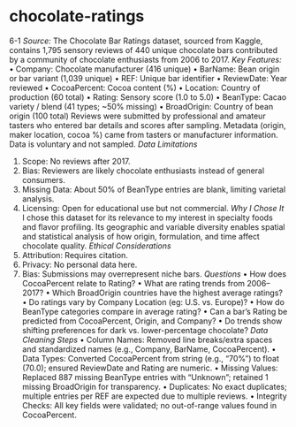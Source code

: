 # chocolate-ratings
6-1
*Source:*
The Chocolate Bar Ratings dataset, sourced from Kaggle, contains 1,795 sensory reviews
of 440 unique chocolate bars contributed by a community of chocolate enthusiasts from
2006 to 2017.
*Key Features:*
• Company: Chocolate manufacturer (416 unique)
• BarName: Bean origin or bar variant (1,039 unique)
• REF: Unique bar identifier
• ReviewDate: Year reviewed
• CocoaPercent: Cocoa content (%)
• Location: Country of production (60 total)
• Rating: Sensory score (1.0 to 5.0)
• BeanType: Cacao variety / blend (41 types; ~50% missing)
• BroadOrigin: Country of bean origin (100 total)
Reviews were submitted by professional and amateur tasters who entered bar details and
scores after sampling. Metadata (origin, maker location, cocoa %) came from tasters or
manufacturer information. Data is voluntary and not sampled.
*Data Limitations*
1. Scope: No reviews after 2017.
2. Bias: Reviewers are likely chocolate enthusiasts instead of general consumers.
3. Missing Data: About 50% of BeanType entries are blank, limiting varietal analysis.
4. Licensing: Open for educational use but not commercial.
*Why I Chose It*
I chose this dataset for its relevance to my interest in specialty foods and flavor profiling. Its
geographic and variable diversity enables spatial and statistical analysis of how origin,
formulation, and time affect chocolate quality.
*Ethical Considerations*
1. Attribution: Requires citation.
2. Privacy: No personal data here.
3. Bias: Submissions may overrepresent niche bars.
*Questions*
• How does CocoaPercent relate to Rating?
• What are rating trends from 2006–2017?
• Which BroadOrigin countries have the highest average ratings?
• Do ratings vary by Company Location (eg: U.S. vs. Europe)?
• How do BeanType categories compare in average rating?
• Can a bar’s Rating be predicted from CocoaPercent, Origin, and Company?
• Do trends show shifting preferences for dark vs. lower-percentage chocolate?
*Data Cleaning Steps*
• Column Names: Removed line breaks/extra spaces and standardized names (e.g.,
Company, BarName, CocoaPercent).
• Data Types: Converted CocoaPercent from string (e.g., “70%”) to float (70.0);
ensured ReviewDate and Rating are numeric.
• Missing Values: Replaced 887 missing BeanType entries with “Unknown”; retained
1 missing BroadOrigin for transparency.
• Duplicates: No exact duplicates; multiple entries per REF are expected due to
multiple reviews.
• Integrity Checks: All key fields were validated; no out-of-range values found in
CocoaPercent.
